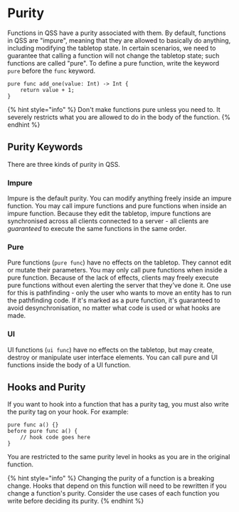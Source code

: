 # Purity

Functions in QSS have a purity associated with them. By default, functions in QSS are "impure", meaning that they are allowed to basically do anything, including modifying the tabletop state. In certain scenarios, we need to guarantee that calling a function will not change the tabletop state; such functions are called "pure". To define a pure function, write the keyword `pure` before the `func` keyword.

```text
pure func add_one(value: Int) -> Int {
    return value + 1;
}
```

{% hint style="info" %}
Don't make functions pure unless you need to. It severely restricts what you are allowed to do in the body of the function.
{% endhint %}

## Purity Keywords

There are three kinds of purity in QSS.

### Impure

Impure is the default purity. You can modify anything freely inside an impure function. You may call impure functions and pure functions when inside an impure function. Because they edit the tabletop, impure functions are synchronised across all clients connected to a server - all clients are _guaranteed_ to execute the same functions in the same order.

### Pure

Pure functions \(`pure func`\) have no effects on the tabletop. They cannot edit or mutate their parameters. You may only call pure functions when inside a pure function. Because of the lack of effects, clients may freely execute pure functions without even alerting the server that they've done it. One use for this is pathfinding - only the user who wants to move an entity has to run the pathfinding code. If it's marked as a pure function, it's guaranteed to avoid desynchronisation, no matter what code is used or what hooks are made.

### UI

UI functions \(`ui func`\) have no effects on the tabletop, but may create, destroy or manipulate user interface elements. You can call pure and UI functions inside the body of a UI function.

## Hooks and Purity

If you want to hook into a function that has a purity tag, you must also write the purity tag on your hook. For example:

```text
pure func a() {}
before pure func a() {
    // hook code goes here
}
```

You are restricted to the same purity level in hooks as you are in the original function.

{% hint style="info" %}
Changing the purity of a function is a breaking change. Hooks that depend on this function will need to be rewritten if you change a function's purity. Consider the use cases of each function you write before deciding its purity.
{% endhint %}


